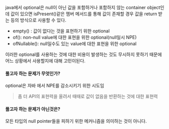 
java에서 optional은 null이 아닌 값을 포함하거나 포함하지 않는 container object인데 
값이 있으면 isPresent()같은 멤버 메서드를 통해 값이 존재할 경우 값을 return 받는 등의 방식으로 사용할 수 있다.

- empty() : 값이 없다는 것을 표현하기 위한 optional
- of(): non-null value에 대한 표현을 위한 optional(null일시 NPE)
- ofNullable(): null일수도 있는 value에 대한 표현을 위한 optional

이러한 optional를 사용하는 것에 대한 비용이 발생하는 것도 무시하지 못하기 때문에 어느 상황에서 사용할지에 대해 고민이된다.

#### 풀고자 하는 문제가 무엇인가? 

optional은 자바 에서 NPE를 감소시키기 위한 시도임
> 좀 더 API의 표현력을 올려서 때때로 값이 없음을 반환하는 것에 대한 표현력


#### 풀고자 하는 문제가 아닌것은?

모든 타입의 null pointer들을 피하기 위한 메커니즘을 의미하는 것이 아니다.
